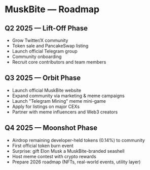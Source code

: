 # MuskBite — Roadmap

## Q2 2025 — Lift-Off Phase
- Grow Twitter/X community
- Token sale and PancakeSwap listing
- Launch official Telegram group
- Community onboarding
- Recruit core contributors and team members

## Q3 2025 — Orbit Phase
- Launch official MuskBite website
- Expand community via marketing & meme campaigns
- Launch "Telegram Mining" meme mini-game
- Apply for listings on major CEXs
- Partner with meme influencers and Web3 creators

## Q4 2025 — Moonshot Phase
- Airdrop remaining developer-held tokens (0.14%) to community
- First official token burn event
- Surprise: gift Elon Musk a MuskBite-branded seashell
- Host meme contest with crypto rewards
- Prepare 2026 roadmap (NFTs, real-world events, utility layer)
